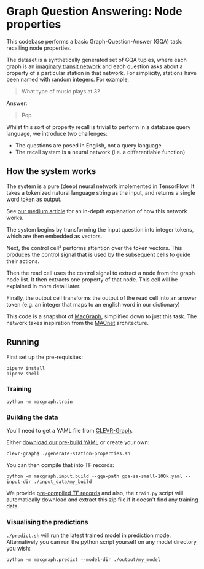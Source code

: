 # Graph Question Answering: Node properties

This codebase performs a basic Graph-Question-Answer (GQA) task: recalling node properties. 

The dataset is a synthetically generated set of GQA tuples, where each graph is an [imaginary transit network](https://github.com/Octavian-ai/clevr-graph) and each question asks about a property of a particular station in that network. For simplicity, stations have been named with random integers. For example,

> What type of music plays at 3?

Answer:

> Pop

Whilst this sort of property recall is trivial to perform in a database query language, we introduce two challenges:
 - The questions are posed in English, not a query language
 - The recall system is a neural network (i.e. a differentiable function)

## How the system works

The system is a pure (deep) neural network implemented in TensorFlow. It takes a tokenized natural language string as the input, and returns a single word token as output.

See [our medium article](https://medium.com/octavian-ai/graphs-and-neural-networks-reading-node-properties-2c91625980eb) for an in-depth explanation of how this network works.

The system begins by transforming the input question into integer tokens, which are then embedded as vectors.

Next, the control cell³ performs attention over the token vectors. This produces the control signal that is used by the subsequent cells to guide their actions.

Then the read cell uses the control signal to extract a node from the graph node list. It then extracts one property of that node. This cell will be explained in more detail later.

Finally, the output cell transforms the output of the read cell into an answer token (e.g. an integer that maps to an english word in our dictionary)

This code is a snapshot of [MacGraph](https://github.com/Octavian-ai/mac-graph), simplified down to just this task. The network takes inspiration from the [MACnet](https://arxiv.org/abs/1803.03067) architecture.

## Running

First set up the pre-requisites:

```
pipenv install
pipenv shell
```

### Training

`python -m macgraph.train`

### Building the data

You'll need to get a YAML file from [CLEVR-Graph](https://github.com/Octavian-ai/clevr-graph). 

Either [download our pre-build YAML](https://storage.googleapis.com/octavian-static/download/gqa-node-properties/gqa-sp-small-100k.yaml) or create your own:

`clevr-graph$ ./generate-station-properties.sh`

You can then compile that into TF records:

`python -m macgraph.input.build --gqa-path gqa-sa-small-100k.yaml --input-dir ./input_data/my_build`

We provide [pre-compiled TF records](https://storage.googleapis.com/octavian-static/download/gqa-node-properties/tfrecords.zip) and also, the `train.py` script will automatically download and extract this zip file if it doesn't find any training data.

### Visualising the predictions

`./predict.sh` will run the latest trained model in prediction mode. Alternatively you can run the python script yourself on any model directory you wish:

`python -m macgraph.predict --model-dir ./output/my_model`

